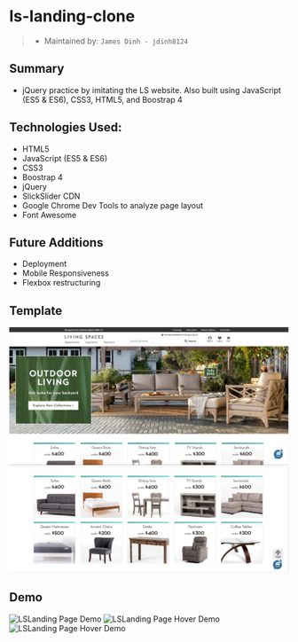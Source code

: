 # ls-landing-clone

> - Maintained by: `James Dinh - jdinh8124`

## Summary
- jQuery practice by imitating the LS website. Also built using JavaScript (ES5 & ES6), CSS3, HTML5, and Boostrap 4

## Technologies Used:
- HTML5
- JavaScript (ES5 & ES6)
- CSS3
- Boostrap 4
- jQuery
- SlickSlider CDN
- Google Chrome Dev Tools to analyze page layout
- Font Awesome

## Future Additions
- Deployment
- Mobile Responsiveness
- Flexbox restructuring 

## Template
![LSLanding Page](template1.PNG)
![LsLanding Hover Elements ](template2.PNG)


## Demo
![LSLanding Page Demo](demo.gif)
![LSLanding Page Hover Demo](demo2.gif)
![LSLanding Page Hover Demo](demo3.gif)
